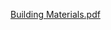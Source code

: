 [Building Materials.pdf](https://github.com/user-attachments/files/19799290/Building.Materials.pdf)
